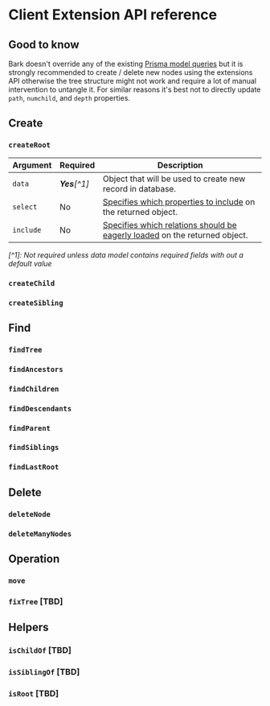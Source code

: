 # Client Extension API reference

## Good to know

Bark doesn't override any of the existing [Prisma model queries](https://www.prisma.io/docs/reference/api-reference/prisma-client-reference#model-queries) but it is strongly recommended to create / delete new nodes using the extensions API otherwise the tree structure might not work and require a lot of manual intervention to untangle it. For similar reasons it's best not to directly update `path`, `numchild`, and `depth` properties.



## Create

### `createRoot`

| Argument  | Required | Description |
| --------  | -------  | ----------- |
| `data`    | _**Yes**[^1]_  | Object that will be used to create new record in database.  |
| `select`  | No       | [Specifies which properties to include]([/concepts/components/prisma-client/select-fields](https://www.prisma.io/docs/concepts/components/prisma-client/select-fields)) on the returned object. |
| `include` | No       | [Specifies which relations should be eagerly loaded](https://www.prisma.io/docs/concepts/components/prisma-client/relation-queries) on the returned object. |

_[^1]: Not required unless data model contains required fields with out a default value_

### `createChild`

### `createSibling`




## Find

### `findTree`

### `findAncestors`

### `findChildren`

### `findDescendants`

### `findParent`

### `findSiblings`

### `findLastRoot`

## Delete

### `deleteNode`

### `deleteManyNodes`

## Operation

### `move`

### `fixTree` [TBD]


## Helpers

### `isChildOf` [TBD]

### `isSiblingOf` [TBD]

### `isRoot` [TBD]
